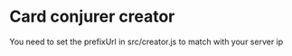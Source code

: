 # Card conjurer creator
You need to set the prefixUrl in src/creator.js to match with your server ip

